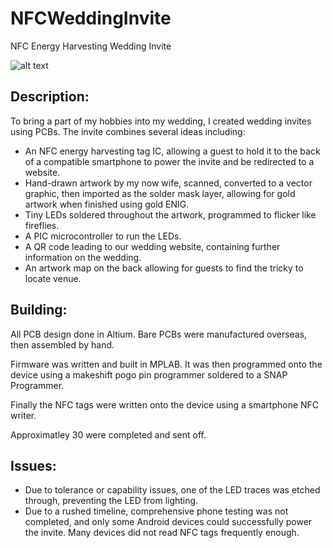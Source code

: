 # NFCWeddingInvite
NFC Energy Harvesting Wedding Invite

![alt text](https://github.com/tylerpleiter/NFCWeddingInvite/Images/InviteFront.jpg "Completed Invite")

## Description:

To bring a part of my hobbies into my wedding, I created wedding invites using PCBs. The invite combines several ideas including: 
- An NFC energy harvesting tag IC, allowing a guest to hold it to the back of a compatible smartphone to power the invite and be redirected to a website.
- Hand-drawn artwork by my now wife, scanned, converted to a vector graphic, then imported as the solder mask layer, allowing for gold artwork when finished using gold ENIG.
- Tiny LEDs soldered throughout the artwork, programmed to flicker like fireflies.
- A PIC microcontroller to run the LEDs.
- A QR code leading to our wedding website, containing further information on the wedding.
- An artwork map on the back allowing for guests to find the tricky to locate venue.

## Building:
 
All PCB design done in Altium. Bare PCBs were manufactured overseas, then assembled by hand. 

Firmware was written and built in MPLAB. It was then programmed onto the device using a makeshift pogo pin programmer soldered to a SNAP Programmer. 

Finally the NFC tags were written onto the device using a smartphone NFC writer. 

Approximatley 30 were completed and sent off. 

## Issues:

- Due to tolerance or capability issues, one of the LED traces was etched through, preventing the LED from lighting.
- Due to a rushed timeline, comprehensive phone testing was not completed, and only some Android devices could successfully power the invite. Many devices did not read NFC tags frequently enough. 
